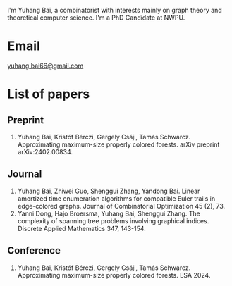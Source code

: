 I'm Yuhang Bai, a combinatorist with interests mainly on graph theory and theoretical computer science. I'm a PhD Candidate at NWPU.

# Email
yuhang.bai66@gmail.com
# List of papers
## Preprint
1. Yuhang Bai, Kristóf Bérczi, Gergely Csáji, Tamás Schwarcz. Approximating maximum-size properly colored forests. arXiv preprint arXiv:2402.00834.
## Journal
1. Yuhang Bai, Zhiwei Guo, Shenggui Zhang, Yandong Bai. Linear amortized time enumeration algorithms for compatible Euler trails in edge-colored graphs. Journal of Combinatorial Optimization 45 (2), 73.
2. Yanni Dong, Hajo Broersma, Yuhang Bai, Shenggui Zhang. The complexity of spanning tree problems involving graphical indices. Discrete Applied Mathematics 347, 143-154.
## Conference
1. Yuhang Bai, Kristóf Bérczi, Gergely Csáji, Tamás Schwarcz. Approximating maximum-size properly colored forests. ESA 2024.
